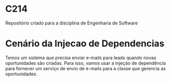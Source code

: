# C214
Repositório criado para a disciplina de Engenharia de Software

# Cenário da Injecao de Dependencias
Temos um sistema que precisa enviar e-mails para leads quando novas oportunidades são criadas. Para isso, vamos usar a injeção de dependência para fornecer um serviço de envio de e-mails para a classe que gerencia as oportunidades.